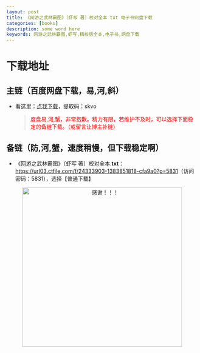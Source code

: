 ```yaml
---
layout: post
title: 《网游之武林霸图》〔虾写 著〕校对全本 txt 电子书网盘下载
categories: [books]
description: some word here
keywords: 网游之武林霸图,虾写,精校版全本,电子书,网盘下载
---
```


# 下载地址

## 主链（百度网盘下载，易,河,斜）

- 看这里：[点我下载](https://pan.baidu.com/s/1iMXUbSbtZQZjDcqDmnWUyw?pwd=skvo)，提取码：skvo

  > <p style="color:red" >度盘易,河,蟹，非常抱歉。精力有限，若维护不及时，可以选择下面稳定的备链下载。（或留言让博主补链）</p>

## 备链（防,河,蟹，速度稍慢，但下载稳定啊）

- 《网游之武林霸图》〔虾写 著〕校对全本.**txt**：<https://url03.ctfile.com/f/24333903-1383851818-cfa9a0?p=5831>（访问密码：5831），选择【普通下载】

<div align="center"><img src="https://pic.imgdb.cn/item/6707df6bd29ded1a8ce37031.gif" alt="感谢！！！" width="420px" height="auto"/></div>

